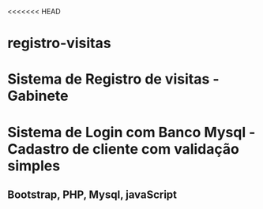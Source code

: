 <<<<<<< HEAD

# registro-visitas

# Sistema de Registro de visitas - Gabinete

# Sistema de Login com Banco Mysql - Cadastro de cliente com validação simples

## Bootstrap, PHP, Mysql, javaScript
